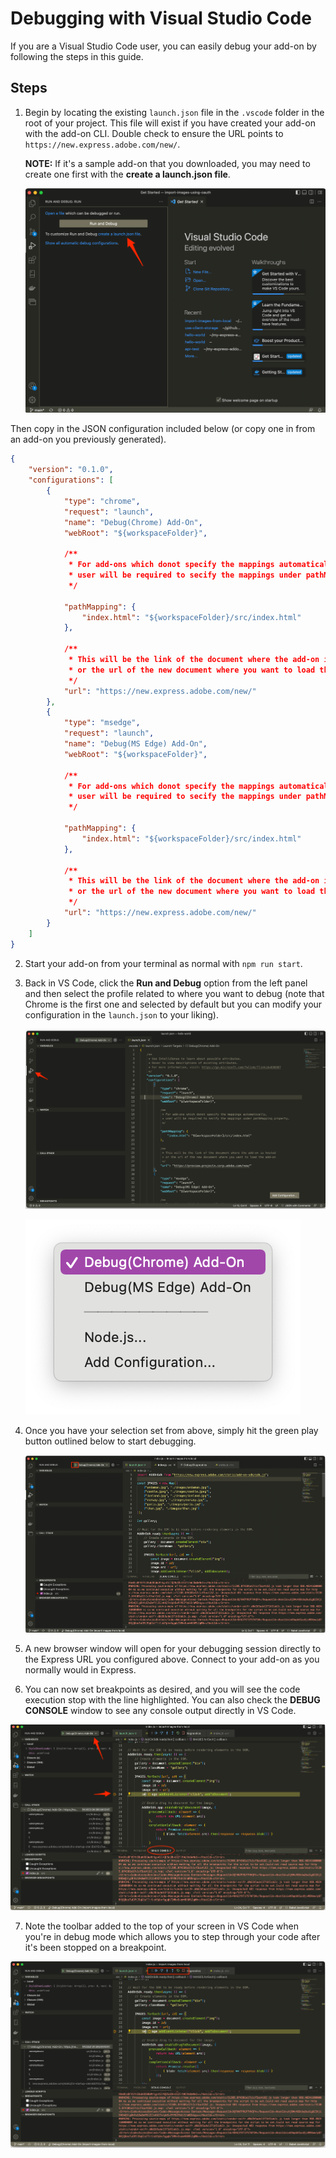 # Debugging with Visual Studio Code

If you are a Visual Studio Code user, you can easily debug your add-on by following the steps in this guide.

<!-- An example of this workflow is shown in the video below for reference:

<iframe aria-label="Debugging VS Code Demo" src="https://drive.google.com/file/d/1at1jXCTIi9TZWxwFn11su0PeEQZhUGFC/preview" width="640" height="480"></iframe> -->

## Steps

1. Begin by locating the existing `launch.json` file in the `.vscode` folder in the root of your project. This file will exist if you have created your add-on with the add-on CLI. Double check to ensure the URL points to `https://new.express.adobe.com/new/`.

    **NOTE:** If it's a sample add-on that you downloaded, you may need to create one first with the **create a launch.json file**.

    ![New launch.json file option](img/new-launch-json.png)

Then copy in the JSON configuration included below (or copy one in from an add-on you previously generated).

```json
{
    "version": "0.1.0",
    "configurations": [
        {
            "type": "chrome",
            "request": "launch",
            "name": "Debug(Chrome) Add-On",
            "webRoot": "${workspaceFolder}",

            /**
             * For add-ons which donot specify the mappings automatically,
             * user will be required to secify the mappings under pathMapping property.
             */

            "pathMapping": {
                "index.html": "${workspaceFolder}/src/index.html"
            },

            /**
             * This will be the link of the document where the add-on is hosted
             * or the url of the new document where you want to load the add-on
             */
            "url": "https://new.express.adobe.com/new/"
        },
        {
            "type": "msedge",
            "request": "launch",
            "name": "Debug(MS Edge) Add-On",
            "webRoot": "${workspaceFolder}",

            /**
             * For add-ons which donot specify the mappings automatically,
             * user will be required to secify the mappings under pathMapping property.
             */

            "pathMapping": {
                "index.html": "${workspaceFolder}/src/index.html"
            },

            /**
             * This will be the link of the document where the add-on is hosted
             * or the url of the new document where you want to load the add-on
             */
            "url": "https://new.express.adobe.com/new/"
        }
    ]
}
```

2. Start your add-on from your terminal as normal with `npm run start`.

3. Back in VS Code, click the **Run and Debug** option from the left panel and then select the profile related to where you want to debug (note that Chrome is the first one and selected by default but you can modify your configuration in the `launch.json` to your liking).

    ![launch.json file](img/vscode-debug-option.png)

    ![launch profiles](img/launch-profiles.png)

4. Once you have your selection set from above, simply hit the green play button outlined below to start debugging.

    ![start debugging](img/start-debug.png)

5. A new browser window will open for your debugging session directly to the Express URL you configured above. Connect to your add-on as you normally would in Express.

6. You can now set breakpoints as desired, and you will see the code execution stop with the line highlighted. You can also check the **DEBUG CONSOLE** window to see any console output directly in VS Code.

![debugging screenshot](img/debugging.png)

7. Note the toolbar added to the top of your screen in VS Code when you're in debug mode which allows you to step through your code after it's been stopped on a breakpoint.

![debugging tools](img/debugger-tool.png)
